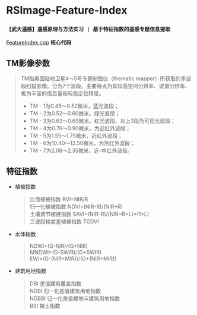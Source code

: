 # RSImage-Feature-Index
### `【武大遥感】遥感原理与方法实习 | 基于特征指数的遥感专题信息提取`
 [FeatureIndex.cpp](./FeatureIndex.cpp) **核心代码**
## TM影像参数 
>TM指美国陆地卫星4～5号专题制图仪（thematic mapper）所获取的多波段扫描影像。分为7个波段。主要特点为具较高空间分辨率、波谱分辨率、极为丰富的信息量和较高定位精度。  
> - TM - 1为0.45～0.52微米，蓝光波段；
> - TM - 2为0.52～0.60微米，绿光波段；
> - TM - 3为0.63～0.69微米，红光波段，以上3段为可见光波段；
> - TM - 4为0.76～0.90微米，为近红外波段；
> - TM - 5为1.55～1.75微米，近红外波段；
> - TM - 6为10.40～12.50微米，为热红外波段；
> - TM - 7为2.08～2.35微米，近-中红外波段。
## 特征指数
- 植被指数
    > 比值植被指数 RVI=NIR/R  
    > 归一化植被指数 NDVI=(NIR-R)/(NIR+R)  
    > 土壤调节植被指数 SAVI=(NIR-R)/(NIR+R+L)*(1+L)  
    > 三波段梯度差植被指数 TGDVI  
- 水体指数   
    > NDWI=(G-NIR)/(G+NIR)  
    > MNDWI=(G-SWIR)/(G+SWIR)  
    > EWI=(G-(NIR+MIR))/(G+(NIR+MIR))  
- 建筑用地指数  
    > DBI 差值建筑覆盖指数   
    > NDBI 归一化差值建筑用地指数  
    > NDBBI 归一化差值裸地与建筑用地指数  
    > BSI 裸土指数  
